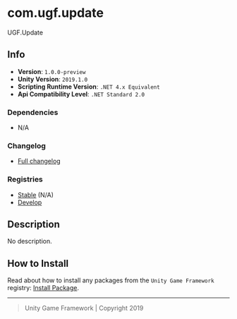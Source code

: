 # com.ugf.update

UGF.Update

## Info

- **Version**: `1.0.0-preview`
- **Unity Version**: `2019.1.0`
- **Scripting Runtime Version**: `.NET 4.x Equivalent`
- **Api Compatibility Level**: `.NET Standard 2.0`

### Dependencies

- N/A

### Changelog

- [Full changelog][1]

### Registries

- [Stable][2] (N/A)
- [Develop][3]

## Description

No description.

## How to Install

Read about how to install any packages from the `Unity Game Framework` registry: [Install Package][4].

---
> Unity Game Framework | Copyright 2019

[1]: changelog.md
[2]: https://bintray.com/unity-game-framework/stable/com.ugf.update
[3]: https://bintray.com/unity-game-framework/dev/com.ugf.update
[4]: https://github.com/unity-game-framework/ugf-documentation/wiki/Install-Package
